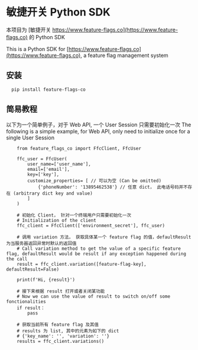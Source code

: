 # 敏捷开关 Python SDK 

本项目为 [敏捷开关 https://www.feature-flags.co](https://www.feature-flags.co) 的 Python SDK

This is a Python SDK for [https://www.feature-flags.co](https://www.feature-flags.co), a feature flag management system

## 安装

```
  pip install feature-flags-co
```

## 简易教程

以下为一个简单例子，对于 Web API, 一个 User Session 只需要初始化一次
The following is a simple example, for Web API, only need to initialize once for a single User Session

```
    from feature_flags_co import FfcClient, FfcUser
  
    ffc_user = FfcUser(
        user_name=['user_name'],
        email=['email'],
        key=['key'],
        customize_properties= [ // 可以为空 (Can be omitted)
            {'phoneNumber': '13895462538'} // 任意 dict， 此电话号码并不存在 (arbitrary dict key and value)
        ]
    )
    
    # 初始化 Client， 针对一个终端用户只需要初始化一次 
    # Initialization of the client
    ffc_client = FfcClient(['environment_secret'], ffc_user)
    
    # 调用 variation 方法， 获取具体某一个 feature flag 的值，defaultResult 为当服务器返回异常时默认的返回值
    # Call variation method to get the value of a specific feature flag, defaultResult would be result if any exception happened during the call
    result = ffc_client.variation([feature-flag-key], defaultResult=False)
    
    print(f'Hi, {result}')
    
    # 接下来根据 result 打开或者关闭某功能
    # Now we can use the value of result to switch on/off some fonctionalities
    if result：
        pass

    # 获取当前所有 feature flag 及其值
    # results 为 list, 其中的元素为如下的 dict
    # {'key_name': '', 'variation': ''} 
    results = ffc_client.variations()
        
```
